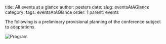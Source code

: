 title: All events at a glance
author: peeters
date:
slug: eventsAtAGlance
category: 
tags: eventsAtAGlance
order: 1
parent: events

The following is a preliminary provisional planning of the conference subject to adaptations.

![Program]({filename}/images/program.png)
